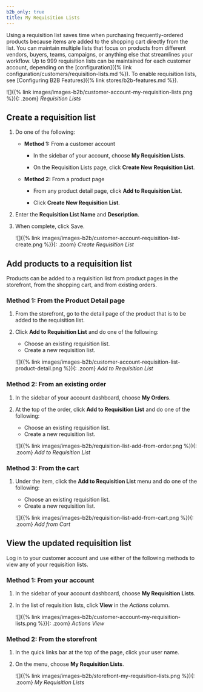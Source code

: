 ```yaml
---
b2b_only: true
title: My Requisition Lists
---
```


Using a requisition list saves time when purchasing frequently-ordered products because items are added to the shopping cart directly from the list. You can maintain multiple lists that focus on products from different vendors, buyers, teams, campaigns, or anything else that streamlines your workflow. Up to 999 requisition lists can be maintained for each customer account, depending on the [configuration]({% link configuration/customers/requisition-lists.md %}). To enable requisition lists, see [Configuring B2B Features]({% link stores/b2b-features.md %}).

![]({% link images/images-b2b/customer-account-my-requisition-lists.png %}){: .zoom}
_Requisition Lists_

## Create a requisition list

1. Do one of the following:

   - **Method 1:** From a customer account

      - In the sidebar of your account, choose **My Requisition Lists**.

      - On the Requisition Lists page, click **Create New Requisition List**.

   - **Method 2:** From a product page

      - From any product detail page, click **Add to Requisition List**.

      - Click **Create New Requisition List**.

1. Enter the **Requisition List Name** and **Description**.

1. When complete, click <span class="btn">Save</span>.

   ![]({% link images/images-b2b/customer-account-requisition-list-create.png %}){: .zoom}
   _Create Requisition List_

## Add products to a requisition list

Products can be added to a requisition list from product pages in the storefront, from the shopping cart, and from existing orders.

### Method 1: From the Product Detail page

1. From the storefront, go to the detail page of the product that is to be added to the requisition list.

1. Click **Add to Requisition List** and do one of the following:

   - Choose an existing requisition list.
   - Create a new requisition list.

   ![]({% link images/images-b2b/customer-account-requisition-list-product-detail.png %}){: .zoom}
   _Add to Requisition List_

### Method 2: From an existing order

1. In the sidebar of your account dashboard, choose **My Orders**.

1. At the top of the order, click **Add to Requisition List** and do one of the following:

   - Choose an existing requisition list.
   - Create a new requisition list.

   ![]({% link images/images-b2b/requisition-list-add-from-order.png %}){: .zoom}
   _Add to Requisition List_

### Method 3: From the cart

1. Under the item, click the **Add to Requisition List** menu and do one of the following:

   - Choose an existing requisition list.
   - Create a new requisition list.

   ![]({% link images/images-b2b/requisition-list-add-from-cart.png %}){: .zoom}
   _Add from Cart_

## View the updated requisition list

Log in to your customer account and use either of the following methods to view any of your requisition lists.

### Method 1: From your account

1. In the sidebar of your account dashboard, choose **My Requisition Lists**.

1. In the list of requisition lists, click **View** in the _Actions_ column.

   ![]({% link images/images-b2b/customer-account-my-requisition-lists.png %}){: .zoom}
   _Actions View_

### Method 2: From the storefront

1. In the quick links bar at the top of the page, click your user name.

1. On the menu, choose **My Requisition Lists**.

    ![]({% link images/images-b2b/storefront-my-requisition-lists.png %}){: .zoom}
    _My Requisition Lists_
